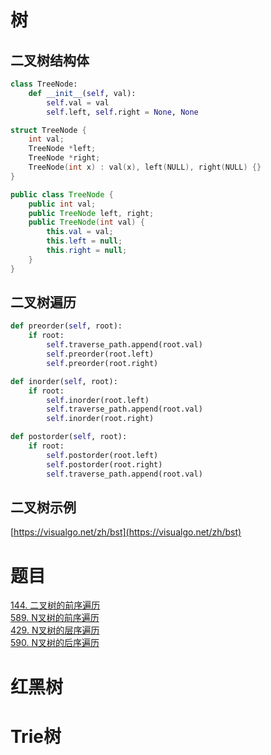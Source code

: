 # 树
## 二叉树结构体
```python
class TreeNode:
    def __init__(self, val):
        self.val = val
        self.left, self.right = None, None
```

```c++
struct TreeNode {
    int val;
    TreeNode *left;
    TreeNode *right;
    TreeNode(int x) : val(x), left(NULL), right(NULL) {}
}
```

```java
public class TreeNode {
    public int val;
    public TreeNode left, right;
    public TreeNode(int val) {
        this.val = val;
        this.left = null;
        this.right = null;
    }
}
```

## 二叉树遍历
```python
def preorder(self, root):
    if root:
        self.traverse_path.append(root.val)
        self.preorder(root.left)
        self.preorder(root.right)

def inorder(self, root):
    if root:
        self.inorder(root.left)
        self.traverse_path.append(root.val)
        self.inorder(root.right)

def postorder(self, root):
    if root:
        self.postorder(root.left)
        self.postorder(root.right)
        self.traverse_path.append(root.val)
```

## 二叉树示例
[https://visualgo.net/zh/bst](https://visualgo.net/zh/bst)

# 题目
[144. 二叉树的前序遍历](https://leetcode-cn.com/problems/binary-tree-preorder-traversal/)  
[589. N叉树的前序遍历](https://leetcode-cn.com/problems/n-ary-tree-preorder-traversal/description/)  
[429. N叉树的层序遍历](https://leetcode-cn.com/problems/n-ary-tree-level-order-traversal/)  
[590. N叉树的后序遍历](https://leetcode-cn.com/problems/n-ary-tree-postorder-traversal/)  

# 红黑树 

# Trie树  
